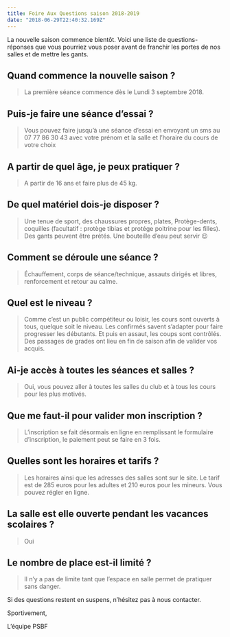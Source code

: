 ```yaml
---
title: Foire Aux Questions saison 2018-2019
date: "2018-06-29T22:40:32.169Z"
---
```


La nouvelle saison commence bientôt. 
Voici une liste de questions-réponses que vous pourriez vous poser avant de franchir les portes de nos salles et de mettre les gants.

## Quand commence la nouvelle saison ?
> La première séance commence dès le Lundi 3 septembre 2018.

## Puis-je faire une séance d’essai ?
> Vous pouvez faire jusqu’à une séance d’essai en envoyant un sms au 07 77 86 30 43 avec votre prénom et la salle et l’horaire du cours de votre choix

## A partir de quel âge, je peux pratiquer ?
> A partir de 16 ans et faire plus de 45 kg.

## De quel matériel dois-je disposer ?
> Une tenue de sport, des chaussures propres, plates, Protège-dents, coquilles (facultatif : protège tibias et protége poitrine pour les filles). Des gants peuvent être prétés. Une bouteille d’eau peut servir 😉

## Comment se déroule une séance ?
> Échauffement, corps de séance/technique, assauts dirigés et libres, renforcement et retour au calme.

## Quel est le niveau ?
> Comme c’est un public compétiteur ou loisir, les cours sont ouverts à tous, quelque soit le niveau. Les confirmés savent s’adapter pour faire progresser les débutants. Et puis en assaut, les coups sont contrôlés. Des passages de grades ont lieu en fin de saison afin de valider vos acquis.

## Ai-je accès à toutes les séances et salles ?
> Oui, vous pouvez aller à toutes les salles du club et à tous les cours pour les plus motivés.

## Que me faut-il pour valider mon inscription ?
> L’inscription se fait désormais en ligne en remplissant le formulaire d’inscription, le paiement peut se faire en 3 fois.

## Quelles sont les horaires et tarifs ?
> Les horaires ainsi que les adresses des salles sont sur le site. Le tarif est de 285 euros pour les adultes et 210 euros pour les mineurs. Vous pouvez régler en ligne.

## La salle est elle ouverte pendant les vacances scolaires ?
> Oui

## Le nombre de place est-il limité ?
> Il n’y a pas de limite tant que l’espace en salle permet de pratiquer sans danger.

Si des questions restent en suspens, n’hésitez pas à nous contacter.

Sportivement,

L’équipe PSBF